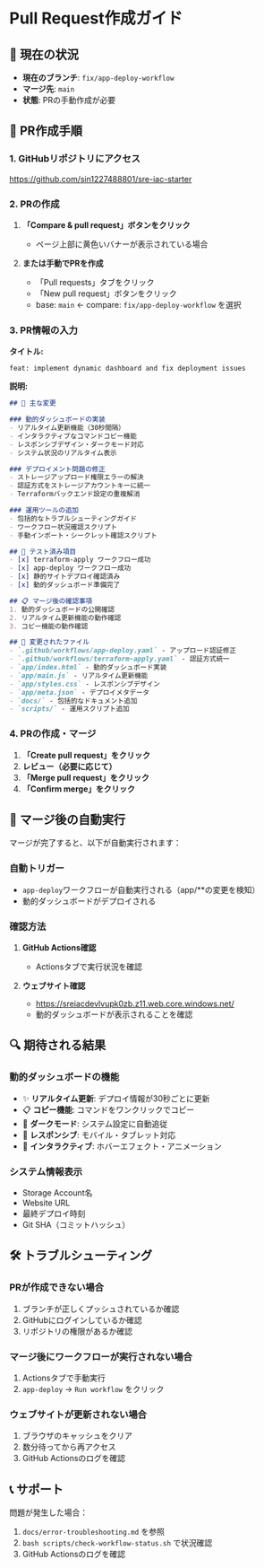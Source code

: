 # Pull Request作成ガイド

## 🎯 現在の状況

- **現在のブランチ**: `fix/app-deploy-workflow`
- **マージ先**: `main`
- **状態**: PRの手動作成が必要

## 🚀 PR作成手順

### 1. GitHubリポジトリにアクセス
https://github.com/sin1227488801/sre-iac-starter

### 2. PRの作成
1. **「Compare & pull request」ボタンをクリック**
   - ページ上部に黄色いバナーが表示されている場合
   
2. **または手動でPRを作成**
   - 「Pull requests」タブをクリック
   - 「New pull request」ボタンをクリック
   - base: `main` ← compare: `fix/app-deploy-workflow` を選択

### 3. PR情報の入力

**タイトル:**
```
feat: implement dynamic dashboard and fix deployment issues
```

**説明:**
```markdown
## 🚀 主な変更

### 動的ダッシュボードの実装
- リアルタイム更新機能（30秒間隔）
- インタラクティブなコマンドコピー機能
- レスポンシブデザイン・ダークモード対応
- システム状況のリアルタイム表示

### デプロイメント問題の修正
- ストレージアップロード権限エラーの解決
- 認証方式をストレージアカウントキーに統一
- Terraformバックエンド設定の重複解消

### 運用ツールの追加
- 包括的なトラブルシューティングガイド
- ワークフロー状況確認スクリプト
- 手動インポート・シークレット確認スクリプト

## 🎯 テスト済み項目
- [x] terraform-apply ワークフロー成功
- [x] app-deploy ワークフロー成功
- [x] 静的サイトデプロイ確認済み
- [x] 動的ダッシュボード準備完了

## 📋 マージ後の確認事項
1. 動的ダッシュボードの公開確認
2. リアルタイム更新機能の動作確認
3. コピー機能の動作確認

## 🔧 変更されたファイル
- `.github/workflows/app-deploy.yaml` - アップロード認証修正
- `.github/workflows/terraform-apply.yaml` - 認証方式統一
- `app/index.html` - 動的ダッシュボード実装
- `app/main.js` - リアルタイム更新機能
- `app/styles.css` - レスポンシブデザイン
- `app/meta.json` - デプロイメタデータ
- `docs/` - 包括的なドキュメント追加
- `scripts/` - 運用スクリプト追加
```

### 4. PRの作成・マージ
1. **「Create pull request」をクリック**
2. **レビュー（必要に応じて）**
3. **「Merge pull request」をクリック**
4. **「Confirm merge」をクリック**

## 🎉 マージ後の自動実行

マージが完了すると、以下が自動実行されます：

### 自動トリガー
- `app-deploy`ワークフローが自動実行される（app/**の変更を検知）
- 動的ダッシュボードがデプロイされる

### 確認方法
1. **GitHub Actions確認**
   - Actionsタブで実行状況を確認
   
2. **ウェブサイト確認**
   - https://sreiacdevlvupk0zb.z11.web.core.windows.net/
   - 動的ダッシュボードが表示されることを確認

## 🔍 期待される結果

### 動的ダッシュボードの機能
- ✨ **リアルタイム更新**: デプロイ情報が30秒ごとに更新
- 📋 **コピー機能**: コマンドをワンクリックでコピー
- 🌙 **ダークモード**: システム設定に自動追従
- 📱 **レスポンシブ**: モバイル・タブレット対応
- 🎨 **インタラクティブ**: ホバーエフェクト・アニメーション

### システム情報表示
- Storage Account名
- Website URL
- 最終デプロイ時刻
- Git SHA（コミットハッシュ）

## 🛠️ トラブルシューティング

### PRが作成できない場合
1. ブランチが正しくプッシュされているか確認
2. GitHubにログインしているか確認
3. リポジトリの権限があるか確認

### マージ後にワークフローが実行されない場合
1. Actionsタブで手動実行
2. `app-deploy` → `Run workflow` をクリック

### ウェブサイトが更新されない場合
1. ブラウザのキャッシュをクリア
2. 数分待ってから再アクセス
3. GitHub Actionsのログを確認

## 📞 サポート

問題が発生した場合：
1. `docs/error-troubleshooting.md` を参照
2. `bash scripts/check-workflow-status.sh` で状況確認
3. GitHub Actionsのログを確認